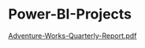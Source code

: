 # Power-BI-Projects

[Adventure-Works-Quarterly-Report.pdf](https://github.com/MAbdullahRiaz/Power-BI-Projects/blob/Development/Adventure-Works-Quarterly-Report.pdf)
